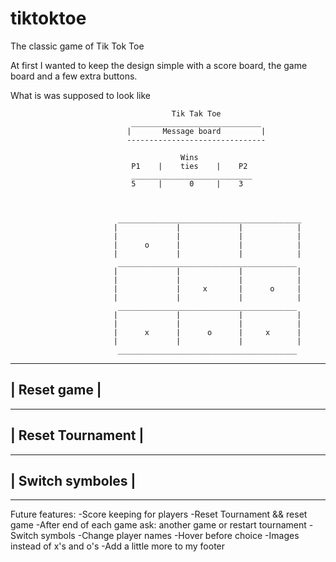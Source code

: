 # tiktoktoe
The classic game of Tik Tok Toe

At first I wanted to keep the design simple with a score board, the game board and a few extra buttons. 

What is was supposed to look like 



                                        Tik Tak Toe 
                               _____________________________
                              |       Message board         |
                              -------------------------------
                              
                                          Wins 
                               P1    |    ties    |    P2
                               ___________________________
                               5     |      0     |    3
                               
                               
                               
                            _________________________________________
                           |             |             |            |
                           |             |             |            |
                           |      o      |             |            |
                           |             |             |            |
                            ________________________________________
                           |             |             |            |
                           |             |             |            |
                           |             |     x       |      o     |
                           |             |             |            |
                            ________________________________________
                           |             |             |            |
                           |             |             |            |
                           |      x      |      o      |     x      |
                           |             |             |            |
                            ________________________________________





 ______________________
|     Reset game       |
 ----------------------
 ______________________
|  Reset Tournament    |
 ----------------------
  ______________________
|   Switch symboles    |
 ----------------------

____________________________________________________________________________________________________


Future features: 
-Score keeping for players 
-Reset Tournament && reset game 
-After end of each game ask: another game or restart tournament 
-Switch symbols 
-Change player names 
-Hover before choice 
-Images instead of x's and o's 
-Add a little more to my footer 
